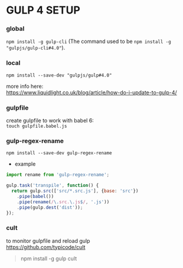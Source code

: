 GULP 4 SETUP
============

### global ###
`npm install -g gulp-cli`
(The command used to be `npm install -g "gulpjs/gulp-cli#4.0"`).

### local ###
`npm install --save-dev "gulpjs/gulp#4.0"`

more info here:  
https://www.liquidlight.co.uk/blog/article/how-do-i-update-to-gulp-4/

### gulpfile ###
create gulpfile to work with babel 6:  
`touch gulpfile.babel.js`

### gulp-regex-rename ###
`npm install --save-dev gulp-regex-rename`  
- example  
```js
import rename from 'gulp-regex-rename';

gulp.task('transpile', function() {
  return gulp.src(['src/*.src.js'], {base: 'src'})
    .pipe(babel())
    .pipe(rename(/\.src.\.js$/, '.js'))
    .pipe(gulp.dest('dist'));
});
```

### cult ###
to monitor gulpfile and reload gulp  
https://github.com/typicode/cult
>npm install -g gulp cult
